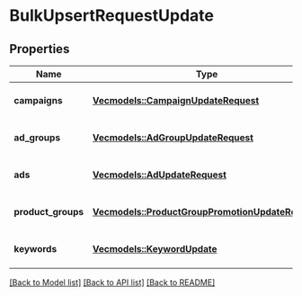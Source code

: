 # BulkUpsertRequestUpdate

## Properties
Name | Type | Description | Notes
------------ | ------------- | ------------- | -------------
**campaigns** | [**Vec<models::CampaignUpdateRequest>**](CampaignUpdateRequest.md) |  | [optional] [default to None]
**ad_groups** | [**Vec<models::AdGroupUpdateRequest>**](AdGroupUpdateRequest.md) |  | [optional] [default to None]
**ads** | [**Vec<models::AdUpdateRequest>**](AdUpdateRequest.md) |  | [optional] [default to None]
**product_groups** | [**Vec<models::ProductGroupPromotionUpdateRequest>**](ProductGroupPromotionUpdateRequest.md) |  | [optional] [default to None]
**keywords** | [**Vec<models::KeywordUpdate>**](KeywordUpdate.md) |  | [optional] [default to None]

[[Back to Model list]](../README.md#documentation-for-models) [[Back to API list]](../README.md#documentation-for-api-endpoints) [[Back to README]](../README.md)


